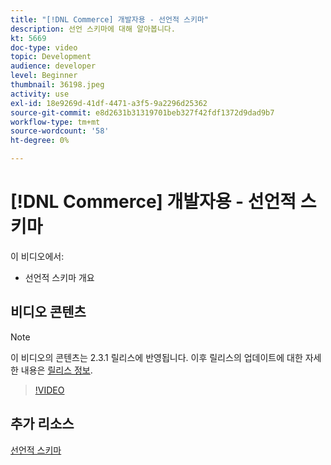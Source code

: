 ```yaml
---
title: "[!DNL Commerce] 개발자용 - 선언적 스키마"
description: 선언 스키마에 대해 알아봅니다.
kt: 5669
doc-type: video
topic: Development
audience: developer
level: Beginner
thumbnail: 36198.jpeg
activity: use
exl-id: 18e9269d-41df-4471-a3f5-9a2296d25362
source-git-commit: e8d2631b31319701beb327f42fdf1372d9dad9b7
workflow-type: tm+mt
source-wordcount: '58'
ht-degree: 0%

---
```


# [!DNL Commerce] 개발자용 - 선언적 스키마

이 비디오에서:

- 선언적 스키마 개요

## 비디오 콘텐츠

>[!NOTE]
>
>이 비디오의 콘텐츠는 2.3.1 릴리스에 반영됩니다. 이후 릴리스의 업데이트에 대한 자세한 내용은 [릴리스 정보](https://experienceleague.adobe.com/docs/commerce-operations/release/notes/overview.html).

>[!VIDEO](https://video.tv.adobe.com/v/36198?quality=12&learn=on)

## 추가 리소스

[선언적 스키마](https://developer.adobe.com/commerce/php/development/components/declarative-schema/)
